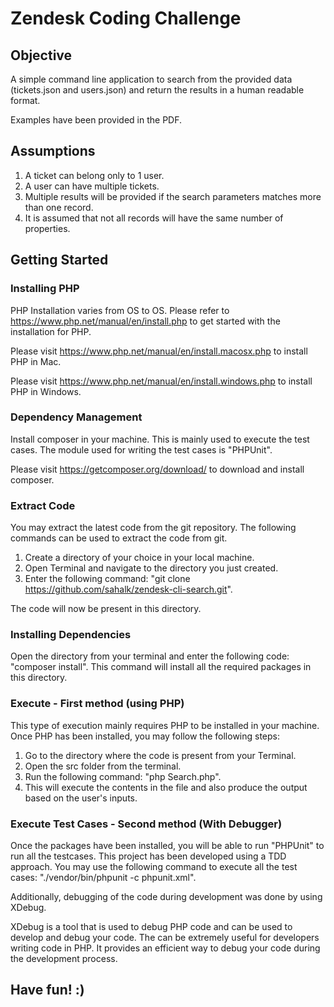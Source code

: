 # Zendesk Coding Challenge

## Objective 

A simple command line application to search from the provided data (tickets.json and users.json) and return the results in a human readable format.

Examples have been provided in the PDF. 

## Assumptions

1. A ticket can belong only to 1 user.
2. A user can have multiple tickets.
3. Multiple results will be provided if the search parameters matches more than one record.
4. It is assumed that not all records will have the same number of properties. 

## Getting Started

### Installing PHP 

PHP Installation varies from OS to OS. Please refer to https://www.php.net/manual/en/install.php to get started with the installation for PHP.

Please visit https://www.php.net/manual/en/install.macosx.php to install PHP in Mac.

Please visit https://www.php.net/manual/en/install.windows.php to install PHP in Windows.

### Dependency Management

Install composer in your machine. This is mainly used to execute the test cases. The module used for writing the test cases is "PHPUnit".

Please visit https://getcomposer.org/download/ to download and install composer.


### Extract Code

You may extract the latest code from the git repository.
The following commands can be used to extract the code from git.

1. Create a directory of your choice in your local machine.
2. Open Terminal and navigate to the directory you just created.
2. Enter the following command: "git clone https://github.com/sahalk/zendesk-cli-search.git".

The code will now be present in this directory.


### Installing Dependencies 

Open the directory from your terminal and enter the following code: "composer install". This command will install all the required packages in this directory. 

### Execute - First method (using PHP)

This type of execution mainly requires PHP to be installed in your machine. Once PHP has been installed, you may follow the following steps: 

1. Go to the directory where the code is present from your Terminal.
2. Open the src folder from the terminal. 
3. Run the following command: "php Search.php".
4. This will execute the contents in the file and also produce the output based on the user's inputs. 

### Execute Test Cases - Second method (With Debugger)

Once the packages have been installed, you will be able to run "PHPUnit" to run all the testcases. This project has been developed using a TDD approach. You may use the following command to execute all the test cases: "./vendor/bin/phpunit -c phpunit.xml". 

Additionally, debugging of the code during development was done by using XDebug.

XDebug is a tool that is used to debug PHP code and can be used to develop and debug your code. The can be extremely useful for developers writing code in PHP. It provides an efficient way to debug your code during the development process.

## Have fun! :)
